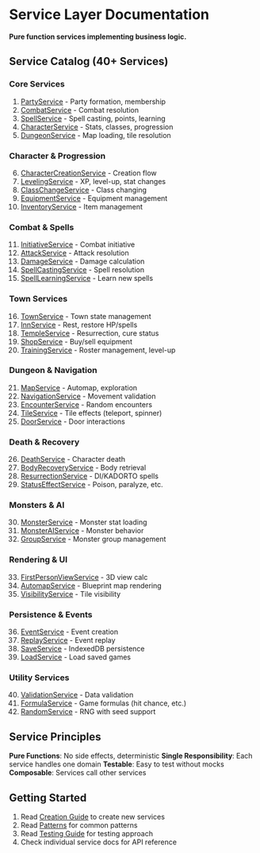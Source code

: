 # Service Layer Documentation

**Pure function services implementing business logic.**

## Service Catalog (40+ Services)

### Core Services
1. [PartyService](./PartyService.md) - Party formation, membership
2. [CombatService](./CombatService.md) - Combat resolution
3. [SpellService](./SpellService.md) - Spell casting, points, learning
4. [CharacterService](./CharacterService.md) - Stats, classes, progression
5. [DungeonService](./DungeonService.md) - Map loading, tile resolution

### Character & Progression
6. [CharacterCreationService](./CharacterCreationService.md) - Creation flow
7. [LevelingService](./LevelingService.md) - XP, level-up, stat changes
8. [ClassChangeService](./ClassChangeService.md) - Class changing
9. [EquipmentService](./EquipmentService.md) - Equipment management
10. [InventoryService](./InventoryService.md) - Item management

### Combat & Spells
11. [InitiativeService](./InitiativeService.md) - Combat initiative
12. [AttackService](./AttackService.md) - Attack resolution
13. [DamageService](./DamageService.md) - Damage calculation
14. [SpellCastingService](./SpellCastingService.md) - Spell resolution
15. [SpellLearningService](./SpellLearningService.md) - Learn new spells

### Town Services
16. [TownService](./TownService.md) - Town state management
17. [InnService](./InnService.md) - Rest, restore HP/spells
18. [TempleService](./TempleService.md) - Resurrection, cure status
19. [ShopService](./ShopService.md) - Buy/sell equipment
20. [TrainingService](./TrainingService.md) - Roster management, level-up

### Dungeon & Navigation
21. [MapService](./MapService.md) - Automap, exploration
22. [NavigationService](./NavigationService.md) - Movement validation
23. [EncounterService](./EncounterService.md) - Random encounters
24. [TileService](./TileService.md) - Tile effects (teleport, spinner)
25. [DoorService](./DoorService.md) - Door interactions

### Death & Recovery
26. [DeathService](./DeathService.md) - Character death
27. [BodyRecoveryService](./BodyRecoveryService.md) - Body retrieval
28. [ResurrectionService](./ResurrectionService.md) - DI/KADORTO spells
29. [StatusEffectService](./StatusEffectService.md) - Poison, paralyze, etc.

### Monsters & AI
30. [MonsterService](./MonsterService.md) - Monster stat loading
31. [MonsterAIService](./MonsterAIService.md) - Monster behavior
32. [GroupService](./GroupService.md) - Monster group management

### Rendering & UI
33. [FirstPersonViewService](./FirstPersonViewService.md) - 3D view calc
34. [AutomapService](./AutomapService.md) - Blueprint map rendering
35. [VisibilityService](./VisibilityService.md) - Tile visibility

### Persistence & Events
36. [EventService](./EventService.md) - Event creation
37. [ReplayService](./ReplayService.md) - Event replay
38. [SaveService](./SaveService.md) - IndexedDB persistence
39. [LoadService](./LoadService.md) - Load saved games

### Utility Services
40. [ValidationService](./ValidationService.md) - Data validation
41. [FormulaService](./FormulaService.md) - Game formulas (hit chance, etc.)
42. [RandomService](./RandomService.md) - RNG with seed support

## Service Principles

**Pure Functions**: No side effects, deterministic
**Single Responsibility**: Each service handles one domain
**Testable**: Easy to test without mocks
**Composable**: Services call other services

## Getting Started

1. Read [Creation Guide](./creation-guide.md) to create new services
2. Read [Patterns](./patterns.md) for common patterns
3. Read [Testing Guide](./testing-guide.md) for testing approach
4. Check individual service docs for API reference
